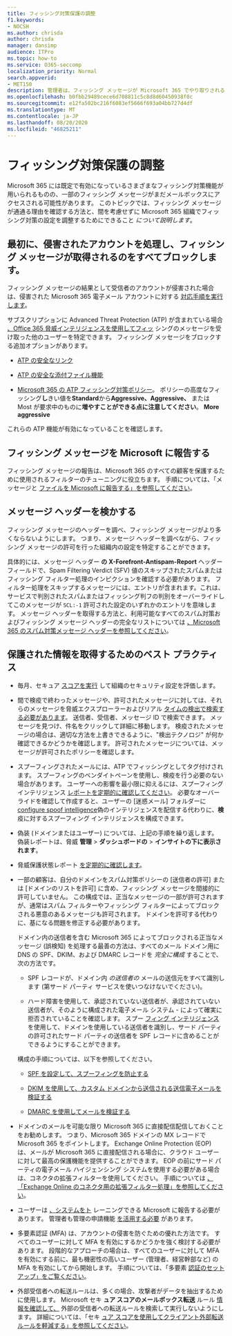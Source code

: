 ```yaml
---
title: フィッシング対策保護の調整
f1.keywords:
- NOCSH
ms.author: chrisda
author: chrisda
manager: dansimp
audience: ITPro
ms.topic: how-to
ms.service: O365-seccomp
localization_priority: Normal
search.appverid:
- MET150
description: 管理者は、フィッシング メッセージが Microsoft 365 でやり取りされる理由とその方法、今後フィッシング メッセージを防ぐ方法を学習できます。
ms.openlocfilehash: b0fbb29489cece6d708811c5c8d8d60450938f0c
ms.sourcegitcommit: e12fa502bc216f6083ef5666f693a04bb727d4df
ms.translationtype: MT
ms.contentlocale: ja-JP
ms.lasthandoff: 08/20/2020
ms.locfileid: "46825211"
---
```

# <a name="tune-anti-phishing-protection"></a>フィッシング対策保護の調整

Microsoft 365 には既定で有効になっているさまざまなフィッシング対策機能が用いられるものの、一部のフィッシング メッセージがまだメールボックスにアクセスされる可能性があります。 このトピックでは、フィッシング メッセージが通通る理由を確認する方法と、間を考慮せずに Microsoft 365 組織でフィッシング対策の設定を調整するためにできること _について説明します_。

## <a name="first-things-first-deal-with-any-compromised-accounts-and-make-sure-you-block-any-more-phishing-messages-from-getting-through"></a>最初に、侵害されたアカウントを処理し、フィッシング メッセージが取得されるのをすべてブロックします。

フィッシング メッセージの結果として受信者のアカウントが侵害された場合は、侵害された Microsoft 365 電子メール アカウントに対する [対応手順を実行します](responding-to-a-compromised-email-account.md)。

サブスクリプションに Advanced Threat Protection (ATP) が含まれている場合 [、Office 365 脅威インテリジェンスを使用してフィッ](office-365-ti.md) シングのメッセージを受け取った他のユーザーを特定できます。 フィッシング メッセージをブロックする追加オプションがあります。

- [ATP の安全なリンク](set-up-atp-safe-links-policies.md)

- [ATP の安全な添付ファイル機能](set-up-atp-safe-attachments-policies.md)

- [Microsoft 365 の ATP フィッシング対策ポリシー](configure-atp-anti-phishing-policies.md)。 ポリシーの高度なフィッシング**し**きい値を**Standard**から**Aggressive、Aggressive、** または Most が要求中のものに**増やすことができる点に注意してください**。 **More aggressive**

これらの ATP 機能が有効になっていることを確認します。

## <a name="report-the-phishing-message-to-microsoft"></a>フィッシング メッセージを Microsoft に報告する

フィッシング メッセージの報告は、Microsoft 365 のすべての顧客を保護するために使用されるフィルターのチューニングに役立ちます。 手順については、「メッセージと [ファイルを Microsoft に報告する」を参照してください](report-junk-email-messages-to-microsoft.md)。

## <a name="inspect-the-message-headers"></a>メッセージ ヘッダーを検かする

フィッシング メッセージのヘッダーを調べ、フィッシング メッセージがより多くならないようにします。 つまり、メッセージ ヘッダーを調べながら、フィッシング メッセージの許可を行った組織内の設定を特定することができます。

具体的には、メッセージ ヘッダー **の X-Forefront-Antispam-Report** ヘッダー フィールドで、Spam Filtering Verdict (SFV) 値のスキップされたスパムまたはフィッシング フィルター処理のインピクションを確認する必要があります。 フィルター処理をスキップするメッセージには、エントリが含まれます。これは、サービスで判別されたスパムまたはフィッシング判フの判別をオーバーライドしてこのメッセージが `SCL:-1` 許可された設定のいずれかのエントリを意味します。 メッセージ ヘッダーを取得する方法と、利用可能なすべてのスパム対策およびフィッシング メッセージ ヘッダーの完全なリストについては [、Microsoft 365 のスパム対策メッセージ ヘッダーを参照してください](anti-spam-message-headers.md)。

## <a name="best-practices-to-stay-protected"></a>保護された情報を取得するためのベスト プラクティス

- 毎月、セキュア [スコアを実行](../mtp/microsoft-secure-score.md) して組織のセキュリティ設定を評価します。

- 間で検疫で終わったメッセージや、許可されたメッセージに対しては、それらのメッセージを脅威エクスプローラーおよびリアル [タイムの検出で検索する必要があります](threat-explorer.md)。 送信者、受信者、メッセージ ID で検索できます。 メッセージを見つけ、件名をクリックして詳細に移動します。 検疫されたメッセージの場合は、適切な方法を上書きできるように、"検出テクノロジ" が何か確認できるかどうかを確認します。 許可されたメッセージについては、メッセージが許可されたポリシーを確認します。 

- スプーフィングされたメールには、ATP でフィッシングとしてタグ付けされます。 スプーフィングのベンダイトペーンを使用し、検疫を行う必要のない場合があります。 ユーザーへの影響を最小限に抑えるには、スプーフィング インテリジェンス [レポートを定期的に確認してください](learn-about-spoof-intelligence.md)。 必要なオーバーライドを確認して作成すると、ユーザーの [迷惑メール] フォルダーに[configure spoof intelligence](set-up-anti-phishing-policies.md#spoof-settings)偽のインテリジェンスを配信する代わりに、**検**疫に対するスプーフィング インテリジェンスを構成できます。

- 偽装 (ドメインまたはユーザー) については、上記の手順を繰り返します。 偽装レポートは、脅威 **管理** \> **ダッシュボードの** \> **インサイトの下に表示されます**。

- 脅威保護状態レポート [を定期的に確認します](view-reports-for-atp.md#threat-protection-status-report)。

- 一部の顧客は、自分のドメインをスパム対策ポリシーの [送信者の許可] または [ドメインのリストを許可] に含め、フィッシング メッセージを間接的に許可していません。 この構成では、正当なメッセージの一部が許可されますが、通常はスパム フィルターやフィッシング フィルターによってブロックされる悪意のあるメッセージも許可されます。 ドメインを許可する代わりに、基になる問題を修正する必要があります。

  ドメイン内の送信者を含む Microsoft 365 によってブロックされる正当なメッセージ (誤検知) を処理する最善の方法は、すべてのメール ドメイン用に DNS の SPF、DKIM、および DMARC レコードを _完全に構成_ することで、次の方法です。

  - SPF レコードが、ドメイン内 _の送信者の_ メールの送信元をすべて識別します (第サード パーティ サービスを使いつなけないでください)。

  - ハード障害を使用して、承認されていない送信者が、承認されていない送信者が、そのように構成された電子メール システム \- によって確実に拒否されていることを確認します。 スプー [フィング インテリジェンス](learn-about-spoof-intelligence.md) を使用して、ドメインを使用している送信者を識別し、サード パーティの許可されたサード パーティの送信者を SPF レコードに含めることができるようにすることができます。

  構成の手順については、以下を参照してください。
  
  - [SPF を設定して、スプーフィングを防止する](set-up-spf-in-office-365-to-help-prevent-spoofing.md)

  - [DKIM を使用して、カスタム ドメインから送信される送信電子メールを検証する](use-dkim-to-validate-outbound-email.md)

  - [DMARC を使用してメールを検証する](use-dmarc-to-validate-email.md)

- ドメインのメールを可能な限り Microsoft 365 に直接配信配信しておくことをお勧めします。 つまり、Microsoft 365 ドメインの MX レコードで Microsoft 365 をポイントします。 Exchange Online Protection (EOP) は、メールが Microsoft 365 に直接配信される場合に、クラウド ユーザーに対して最高の保護機能を提供することができます。 EOP の前にサード パーティの電子メール ハイジェンシング システムを使用する必要がある場合は、コネクタの拡張フィルターを使用してください。 手順については [、「Exchange Online のコネクタ用の拡張フィルター処理」を参照してください](https://docs.microsoft.com/Exchange/mail-flow-best-practices/use-connectors-to-configure-mail-flow/enhanced-filtering-for-connectors)。

- ユーザーは [、システムをト](enable-the-report-message-add-in.md) レーニングできる Microsoft に報告する必要があります。 管理者も管理の申請機能 [を活用する必要](admin-submission.md) があります。

- 多要素認証 (MFA) は、アカウントの侵害を防ぐための優れた方法です。 すべてのユーザーに対して MFA を有効にするかどうかを強く検討する必要があります。 段階的なアプローチの場合は、すべてのユーザーに対して MFA を有効にする前に、最も機密性の高いユーザー (管理者、経営幹部など) の MFA を有効にしてから開始します。 手順については、「多要素 [認証のセットアップ」をご覧ください](../../admin/security-and-compliance/set-up-multi-factor-authentication.md)。

- 外部受信者への転送ルールは、多くの場合、攻撃者がデータを抽出するために使用します。 Microsoft セキ **ュア スコアのメールボックス転送** ルール [情報を確認して、](../mtp/microsoft-secure-score.md) 外部の受信者への転送ルールを検索して実行しないようにします。 詳細については、「セキ [ュア スコアを使用してクライアント外部転送ルールを軽減する」を参照してください](https://docs.microsoft.com/archive/blogs/office365security/mitigating-client-external-forwarding-rules-with-secure-score)。
